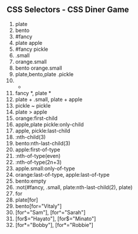 ## CSS Selectors - CSS Diner Game

1. plate
2. bento
3. #fancy
4. plate apple
5. #fancy pickle
6. .small
7. orange.small
8. bento orange.small
9. plate,bento,plate .pickle
10.  *
11. fancy *, plate *
12. plate + .small, plate + apple
13. pickle ~ pickle
14. plate > apple
15. orange:first-child
16. apple,plate pickle:only-child
17. apple, pickle:last-child
18. :nth-child(3)
19. bento:nth-last-child(3)
20. apple:first-of-type
21. :nth-of-type(even)
22. :nth-of-type(2n+3)
23. apple.small:only-of-type
24. orange:last-of-type, apple:last-of-type
25. bento:empty
26. :not(#fancy, .small, plate:nth-last-child(2), plate)
27. for
28. plate[for]
29. bento[for="Vitaly"]
30. [for^="Sam"], [for^="Sarah"]
31. [for$="Hayato"], [for$="Minato"]
32. [for*="Bobby"], [for*="Robbie"]